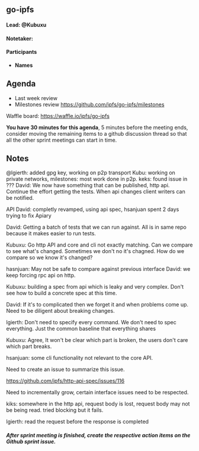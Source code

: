 ## go-ipfs

#### Lead: @Kubuxu
#### Notetaker: 

#### Participants

- __Names__

## Agenda

* Last week review
* Milestones review https://github.com/ipfs/go-ipfs/milestones


Waffle board: https://waffle.io/ipfs/go-ipfs


**You have 30 minutes for this agenda**, 5 minutes before the meeting ends, consider moving the remaining items to a github discussion thread so that all the other sprint meetings can start in time.

## Notes

@lgierth: added gpg key, working on p2p transport
Kubu: working on private networks, milestones: most work done in p2p.
keks: found issue in ???
David: We now have something that can be published, http api. Continue the effort getting the tests. When api changes client writers can be notified.

API David: completly revamped, using api spec, hsanjuan spent 2 days trying to fix Apiary

David:  Getting a batch of tests that we can run against. All is in same repo because it makes easier to run tests. 

Kubuxu: Go http API  and core and cli not exactly matching. Can we compare to see what's changed.  Sometimes we don't no it's chagned. How do we compare so we know it's changed?   

hasnjuan: May not be safe to compare against previous interface
David: we keep forcing rpc api on http. 

Kubuxu: building a spec from api which is leaky and very complex.  Don't see how to build a concrete spec at this time.

David: If it's to complicated then we forget it and when problems come up. Need to be diligent about breaking changes.

lgierth: Don't need to specify every command. We don't need to spec everything.  Just the common baseline that everything shares

Kubuxu: Agree, It won't be clear which part is broken, the users don't care which part breaks. 

hsanjuan: some cli functionality not relevant to the core API.

Need to create an issue to summarize this issue.

https://github.com/ipfs/http-api-spec/issues/116

Need to incrementally grow, certain interface issues need to be respected.

kiks: somewhere in the http api, request body is lost, request body may not be being read.  tried blocking but it fails.

lgierth:  read the request before the response is completed


##### After sprint meeting is finished, create the respective action items on the Github sprint issue.



